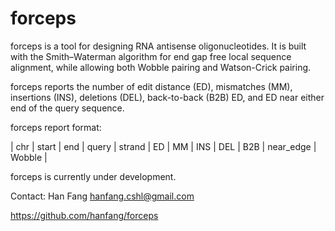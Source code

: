 forceps
==============
forceps is a tool for designing RNA antisense oligonucleotides. It is built with the Smith–Waterman algorithm for end gap free local sequence alignment, while allowing both Wobble pairing and Watson-Crick pairing. 

forceps reports the number of edit distance (ED), mismatches (MM), insertions (INS), deletions (DEL), back-to-back (B2B) ED, and ED near either end of the query sequence.

forceps report format:

| chr | start | end | query | strand | ED | MM | INS | DEL | B2B | near_edge | Wobble |

forceps is currently under development.

Contact: Han Fang hanfang.cshl@gmail.com

https://github.com/hanfang/forceps
